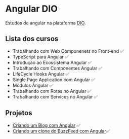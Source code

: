# Angular DIO
Estudos de angular na plataforma [DIO](web.dio.me).

## Lista dos cursos
- Trabalhando com Web Componenets no Front-end ✅
- TypeScript para Angular ✅
- Introdução ao Ecossistema Angular ✅
- Trabalhando com Componentes Angular ✅
- LifeCycle Hooks Angular ✅
- Single Page Application com Angular ✅
- Módulos Angular ✅
- Trabalhando com Rotas no Angular ✅
- Trabalhando com Services no Angular ✅

## Projetos
- [Criando um Blog com Angular](https://github.com/otonielnn/angular-blog) ✅
- [Criando um clone do BuzzFeed com Angular](https://github.com/otonielnn/angular-buzzfeed-quiz)✅